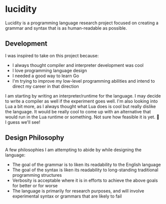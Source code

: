 # lucidity

Lucidity is a programming language research project focused on creating a grammar and syntax that is as human-readable as possible.

## Development

I was inspired to take on this project because:
* I always thought compiler and interpreter development was cool
* I love programming language design
* I needed a good way to learn Go
* I'm trying to improve my low-level programming abilities and intend to direct my career in that direction

I am starting by writing an interpreter/runtime for the language. I may decide to write a compiler as well if the experiment goes well. I'm also looking into Lua a bit more, as I always thought what Lua does is cool but really dislike the language. It would be really cool to come up with an alternative that would run in the Lua runtime or something. Not sure how feasible it is yet. :shrug: I guess we'll see!

## Design Philosophy

A few philosophies I am attempting to abide by while designing the language:
* The goal of the grammar is to liken its readability to the English language
* The goal of the syntax is liken its readability to long-standing traditional programming structures
* Verbosity is acceptable where it is in efforts to achieve the above goals for better or for worse
* The language is primarily for research purposes, and will involve experimental syntax or grammars that are likely to fail

